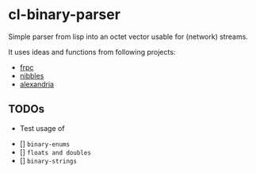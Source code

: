 # cl-binary-parser

Simple parser from lisp into an octet vector usable for (network) streams.

It uses ideas and functions from following projects:

- [frpc](https://github.com/fjames86/frpc)
- [nibbles](https://github.com/froydnj/nibbles)
- [alexandria](https://github.com/keithj/alexandria)

## TODOs
* Test usage of
- [] ```binary-enums```
- [] ```floats and doubles```
- [] ```binary-strings```
